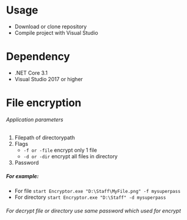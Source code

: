 # Usage
- Download or clone repository
- Compile project with Visual Studio

# Dependency
- .NET Core 3.1
- Visual Studio 2017 or higher

# File encryption
###### Application parameters
1. Filepath of directorypath
2. Flags
    - `-f or -file` encrypt only 1 file
    - `-d or -dir` encrypt all files in directory
3. Password

##### For example:
- For file `start Encryptor.exe "D:\Staff\MyFile.png" -f mysuperpass`
- For directory `start Encryptor.exe "D:\Staff" -d mysuperpass`

###### For decrypt file or directory use same password which used for encrypt